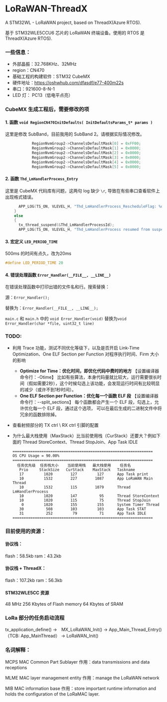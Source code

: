 # LoRaWAN-ThreadX
 A STM32WL - LoRaWAN project, based on ThreadX(Azure RTOS).

基于 STM32WLE5CCU6 芯片的 LoRaWAN 终端设备。使用的 RTOS 是 ThreadX(Azure RTOS).



### 一些信息：

- 外部晶振：32.768KHz、32MHz
- region：CN470
- 基础工程的构建软件：STM32 CubeMX
- 硬件地址：https://oshwhub.com/dfasdf/e77-400m22s
- 串口：921600-8-N-1
- LED 灯： PC13（低电平点亮）



### CubeMX 生成工程后，需要修改的项

#### 1. 函数 `void RegionCN470InitDefaults( InitDefaultsParams_t* params )`

这里是修改 SubBand，目前我用的 SubBand 2。请根据实际情况修改。

```C
            RegionNvmGroup2->ChannelsDefaultMask[0] = 0xFF00;
            RegionNvmGroup2->ChannelsDefaultMask[1] = 0x0000;
            RegionNvmGroup2->ChannelsDefaultMask[2] = 0x0000;
            RegionNvmGroup2->ChannelsDefaultMask[3] = 0x0000;
            RegionNvmGroup2->ChannelsDefaultMask[4] = 0x0000;
            RegionNvmGroup2->ChannelsDefaultMask[5] = 0x0000;
```

#### 2. 函数 `Thd_LmHandlerProcess_Entry`

这里是 CubeMX 代码库有问题，这两句 log 缺少 `\r`, 导致在有些串口查看软件上出现格式错误。

```C
      APP_LOG(TS_ON, VLEVEL_H, "Thd_LmHandlerProcess_RescheduleFlag: %d \r\n", Thd_LmHandlerProcess_RescheduleFlag);
    }
    else
    {
      tx_thread_suspend(&Thd_LmHandlerProcessId);
      APP_LOG(TS_ON, VLEVEL_H, "Thd_LmHandlerProcess resumed from suspend \r\n");
```

#### 3. 宏定义 `LED_PERIOD_TIME`

500ms 的时间有点久，改为20ms

```C
#define LED_PERIOD_TIME 20
```

#### 4. 错误处理函数 `Error_Handler(__FILE__, __LINE__)`

在错误处理函数中打印出错的文件名和行。搜索替换：

源：`Error_Handler();`

替换为：`Error_Handler(__FILE__, __LINE__);`

`main.c` 和 `main.h` 中的 `void Error_Handler(void)` 替换为`void Error_Handler(char *file, uint32_t line)`

### TODO:

- 利用 Trace 功能，测试不同优化等级下，以及是否开启 Link-Time Optimization、One ELF Section per Function 对程序执行时间、Firm 大小的影响

  - **Optimize for Time：优化时间，即优化代码中费时的地方** 【设置编译器命令行：-Otime】 比如有些算法，本身代码量就比较大，运行需要很长时间（假如需要2秒），这个时候勾选上该功能，会发现运行时间有比较明显的减少（或许不到1秒时间）。
  - **One ELF Section per Function：优化每一个函数 ELF 段** 【设置编译器命令行：--split_sections】 每个函数都会产生一个 ELF 段，勾选上，允许优化每一个 ELF 段，通过这个选项， 可以在最后生成的二进制文件中将冗余的函数排除掉。

- 查看射频部分的 TX ctrl \ RX ctrl 引脚的配置

- 为什么最大栈使用（MaxStack）比当前使用栈（CurStack）还要大？例如下面的 Thread StoreContext、Thread StopJoin、App Task IDLE

  ```
  ===============================================================
  OS CPU Usage = 90.00%
  ===============================================================
    任务优先级  任务栈大小    当前使用栈   最大栈使用    任务名
     Prio     StackSize   CurStack    MaxStack   Taskname
     17         1020        127         127      App Task print
     10         1532        227        1087      App LoRaWAN Main Thread
     10         1532        115        1079      Thread LmHandlerProcess
     10         1020        147          95      Thread StoreContext
     10         1020        115          75      Thread StopJoin
      0         1020        155         155      System Timer Thread
     30          508        103         103      App Task STAT
     31          252         79          71      App Task IDLE
  ===============================================================
  ```

  

### 目前使用的资源：

#### 协议栈：

flash：58.5kb
ram：43.2kb

#### 协议栈 + ThreadX：

flash：107.2kb
ram：56.3kb

####  STM32WLE5CC 资源
48 MHz 
256 Kbytes of Flash memory
64 Kbytes of SRAM

### LoRa 部分的任务启动流程

tx_application_define() ->　MX_LoRaWAN_Init() -> App_Main_Thread_Entry() （TCB: App_MainThread） -> LoRaWAN_Init()

### 名词解释：

MCPS
MAC Common Part Sublayer
作用：data transmissions and data receptions

MLME
MAC layer management entity
作用：manage the LoRaWAN network

MIB
MAC information base
作用：store important runtime information and holds the configuration of the LoRaMAC layer.
